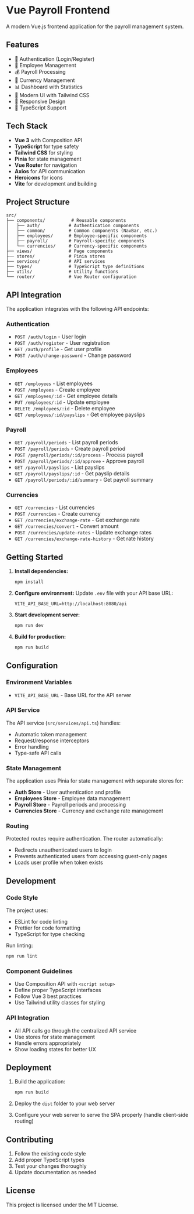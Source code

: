 # Vue Payroll Frontend

A modern Vue.js frontend application for the payroll management system.

## Features

- 🔐 Authentication (Login/Register)
- 👥 Employee Management
- 💰 Payroll Processing
- 💱 Currency Management
- 📊 Dashboard with Statistics
- 🎨 Modern UI with Tailwind CSS
- 📱 Responsive Design
- 🔧 TypeScript Support

## Tech Stack

- **Vue 3** with Composition API
- **TypeScript** for type safety
- **Tailwind CSS** for styling
- **Pinia** for state management
- **Vue Router** for navigation
- **Axios** for API communication
- **Heroicons** for icons
- **Vite** for development and building

## Project Structure

```
src/
├── components/          # Reusable components
│   ├── auth/           # Authentication components
│   ├── common/         # Common components (NavBar, etc.)
│   ├── employees/      # Employee-specific components
│   ├── payroll/        # Payroll-specific components
│   └── currencies/     # Currency-specific components
├── views/              # Page components
├── stores/             # Pinia stores
├── services/           # API services
├── types/              # TypeScript type definitions
├── utils/              # Utility functions
└── router/             # Vue Router configuration
```

## API Integration

The application integrates with the following API endpoints:

### Authentication
- `POST /auth/login` - User login
- `POST /auth/register` - User registration
- `GET /auth/profile` - Get user profile
- `POST /auth/change-password` - Change password

### Employees
- `GET /employees` - List employees
- `POST /employees` - Create employee
- `GET /employees/:id` - Get employee details
- `PUT /employees/:id` - Update employee
- `DELETE /employees/:id` - Delete employee
- `GET /employees/:id/payslips` - Get employee payslips

### Payroll
- `GET /payroll/periods` - List payroll periods
- `POST /payroll/periods` - Create payroll period
- `POST /payroll/periods/:id/process` - Process payroll
- `POST /payroll/periods/:id/approve` - Approve payroll
- `GET /payroll/payslips` - List payslips
- `GET /payroll/payslips/:id` - Get payslip details
- `GET /payroll/periods/:id/summary` - Get payroll summary

### Currencies
- `GET /currencies` - List currencies
- `POST /currencies` - Create currency
- `GET /currencies/exchange-rate` - Get exchange rate
- `GET /currencies/convert` - Convert amount
- `POST /currencies/update-rates` - Update exchange rates
- `GET /currencies/exchange-rate-history` - Get rate history

## Getting Started

1. **Install dependencies:**
   ```bash
   npm install
   ```

2. **Configure environment:**
   Update `.env` file with your API base URL:
   ```
   VITE_API_BASE_URL=http://localhost:8080/api
   ```

3. **Start development server:**
   ```bash
   npm run dev
   ```

4. **Build for production:**
   ```bash
   npm run build
   ```

## Configuration

### Environment Variables

- `VITE_API_BASE_URL` - Base URL for the API server

### API Service

The API service (`src/services/api.ts`) handles:
- Automatic token management
- Request/response interceptors
- Error handling
- Type-safe API calls

### State Management

The application uses Pinia for state management with separate stores for:
- **Auth Store** - User authentication and profile
- **Employees Store** - Employee data management
- **Payroll Store** - Payroll periods and processing
- **Currencies Store** - Currency and exchange rate management

### Routing

Protected routes require authentication. The router automatically:
- Redirects unauthenticated users to login
- Prevents authenticated users from accessing guest-only pages
- Loads user profile when token exists

## Development

### Code Style

The project uses:
- ESLint for code linting
- Prettier for code formatting
- TypeScript for type checking

Run linting:
```bash
npm run lint
```

### Component Guidelines

- Use Composition API with `<script setup>`
- Define proper TypeScript interfaces
- Follow Vue 3 best practices
- Use Tailwind utility classes for styling

### API Integration

- All API calls go through the centralized API service
- Use stores for state management
- Handle errors appropriately
- Show loading states for better UX

## Deployment

1. Build the application:
   ```bash
   npm run build
   ```

2. Deploy the `dist` folder to your web server

3. Configure your web server to serve the SPA properly (handle client-side routing)

## Contributing

1. Follow the existing code style
2. Add proper TypeScript types
3. Test your changes thoroughly
4. Update documentation as needed

## License

This project is licensed under the MIT License.

